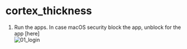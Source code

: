 # cortex_thickness
1. Run the apps. In case macOS security block the app, unblock for the app [here]  
![01_login](https://github.com/an-truong/cortex_thickness/tree/master/images/01_login.png)
